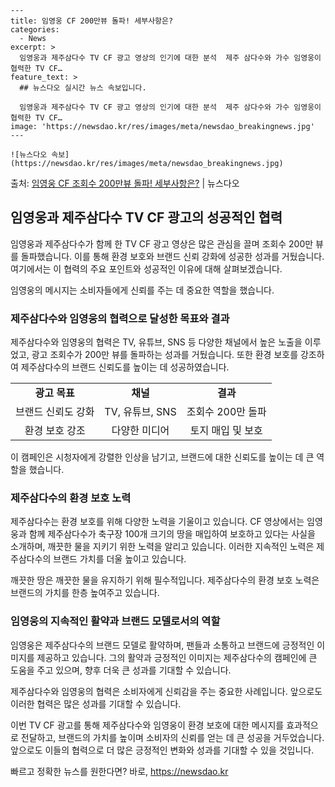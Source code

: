     ---
    title: 임영웅 CF 200만뷰 돌파! 세부사항은?
    categories:
      - News
    excerpt: >
      임영웅과 제주삼다수 TV CF 광고 영상의 인기에 대한 분석  제주 삼다수와 가수 임영웅이 협력한 TV CF…
    feature_text: >
      ## 뉴스다오 실시간 뉴스 속보입니다.
    
      임영웅과 제주삼다수 TV CF 광고 영상의 인기에 대한 분석  제주 삼다수와 가수 임영웅이 협력한 TV CF…
    image: 'https://newsdao.kr/res/images/meta/newsdao_breakingnews.jpg'
    ---
    
    ![뉴스다오 속보](https://newsdao.kr/res/images/meta/newsdao_breakingnews.jpg)

<p>출처: <a href="https://newsdao.kr/4612" rel="dofollow">임영웅 CF 조회수 200만뷰 돌파! 세부사항은?</a> | 뉴스다오</p>

<h2 data-ke-size="size26">임영웅과 제주삼다수 TV CF 광고의 성공적인 협력</h2>
임영웅과 제주삼다수가 함께 한 TV CF 광고 영상은 많은 관심을 끌며 조회수 200만 뷰를 돌파했습니다. 이를 통해 환경 보호와 브랜드 신뢰 강화에 성공한 성과를 거뒀습니다. 여기에서는 이 협력의 주요 포인트와 성공적인 이유에 대해 살펴보겠습니다.

<p data-ke-size="size16">임영웅의 메시지는 소비자들에게 신뢰를 주는 데 중요한 역할을 했습니다.</p>


<h3>제주삼다수와 임영웅의 협력으로 달성한 목표와 결과</h3>
제주삼다수와 임영웅의 협력은 TV, 유튜브, SNS 등 다양한 채널에서 높은 노출을 이루었고, 광고 조회수가 200만 뷰를 돌파하는 성과를 거뒀습니다. 또한 환경 보호를 강조하여 제주삼다수의 브랜드 신뢰도를 높이는 데 성공하였습니다.

<table>
	<tr>
		<td style="text-align: center; height: 17px;"><b>광고 목표</b></td>
		<td style="text-align: center; height: 17px;"><b>채널</b></td>
		<td style="text-align: center; height: 17px;"><b>결과</b></td>
	</tr>
	<tr>
		<td style="text-align: center; height: 17px;">브랜드 신뢰도 강화</td>
		<td style="text-align: center; height: 17px;">TV, 유튜브, SNS</td>
		<td style="text-align: center; height: 17px;">조회수 200만 돌파</td>
	</tr>
	<tr>
		<td style="text-align: center; height: 17px;">환경 보호 강조</td>
		<td style="text-align: center; height: 17px;">다양한 미디어</td>
		<td style="text-align: center; height: 17px;">토지 매입 및 보호</td>
	</tr>
</table>

<p data-ke-size="size16">이 캠페인은 시청자에게 강렬한 인상을 남기고, 브랜드에 대한 신뢰도를 높이는 데 큰 역할을 했습니다.</p>

<h3>제주삼다수의 환경 보호 노력</h3>
제주삼다수는 환경 보호를 위해 다양한 노력을 기울이고 있습니다. CF 영상에서는 임영웅과 함께 제주삼다수가 축구장 100개 크기의 땅을 매입하여 보호하고 있다는 사실을 소개하며, 깨끗한 물을 지키기 위한 노력을 알리고 있습니다. 이러한 지속적인 노력은 제주삼다수의 브랜드 가치를 더울 높이고 있습니다.

<p data-ke-size="size16">깨끗한 땅은 깨끗한 물을 유지하기 위해 필수적입니다. 제주삼다수의 환경 보호 노력은 브랜드의 가치를 한층 높여주고 있습니다.</p>

<h3>임영웅의 지속적인 활약과 브랜드 모델로서의 역할</h3>
임영웅은 제주삼다수의 브랜드 모델로 활약하며, 팬들과 소통하고 브랜드에 긍정적인 이미지를 제공하고 있습니다. 그의 활약과 긍정적인 이미지는 제주삼다수의 캠페인에 큰 도움을 주고 있으며, 향후 더욱 큰 성과를 기대할 수 있습니다.

<p data-ke-size="size16">제주삼다수와 임영웅의 협력은 소비자에게 신뢰감을 주는 중요한 사례입니다. 앞으로도 이러한 협력은 많은 성과를 기대할 수 있습니다.</p>

이번 TV CF 광고를 통해 제주삼다수와 임영웅이 환경 보호에 대한 메시지를 효과적으로 전달하고, 브랜드의 가치를 높이며 소비자의 신뢰를 얻는 데 큰 성공을 거두었습니다. 앞으로도 이들의 협력으로 더 많은 긍정적인 변화와 성과를 기대할 수 있을 것입니다. 

빠르고 정확한 뉴스를 원한다면? 바로, <a href="https://newsdao.kr" rel="dofollow">https://newsdao.kr</a>


    
